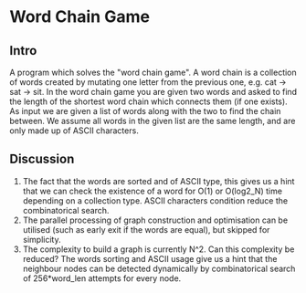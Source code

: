 # Word Chain Game

## Intro
A program which solves the "word chain game". A word chain is a collection of words created by mutating one letter from the previous one, e.g. cat -> sat -> sit. In the word chain game you are given two words and asked to find the length of the shortest word chain which connects them (if one exists). As input we are given a list of words along with the two to find the chain between. We assume all words in the given list are the same length, and are only made up of ASCII characters.

## Discussion
1. The fact that the words are sorted and of ASCII type, this gives us a hint that we can check the existence of a word for O(1) or O(log2_N) time depending on a collection type. ASCII characters condition reduce the combinatorical search.
2. The parallel processing of graph construction and optimisation can be utilised (such as early exit if the words are equal), but skipped for simplicity.
3. The complexity to build a graph is currently N^2. Can this complexity be reduced? The words sorting and ASCII usage give us a hint that the neighbour nodes can be detected dynamically by combinatorical search of 256*word_len attempts for every node.
